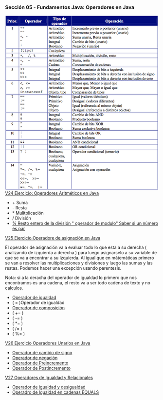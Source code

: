 ### Sección 05 - Fundamentos Java: Operadores en Java
<img src="Apuntes/prioridad.png"
     alt="Markdown Monster icon"
     style="float: left; margin-right: 10px;" />

[V24 Ejercicio: Operadores Aritméticos en Java](V24_Ejercicio_Operadores_Aritmeticos_en_Java/src/v24_ejercicio_operadores_aritmeticos_en_java/V24_Ejercicio_Operadores_Aritmeticos_en_Java.java)
* \+ Suma
* \- Resta
* \* Mulitplicación
* \/ División
* [% Resto entero de la división " operador de modulo" Saber si un número es par](V24_Ejercicio_Operadores_Aritmeticos_en_Java/src/ejemplo/Es_Par_o_Impar.java)

[V25 Ejercicio Operadore de asignación en Java](V25_Ejercicio_Operadores_de_Asignacion_en_java/src/operadores)

El operador de asignación va a evaluar todo lo que esta a su derecha ( 
analizando de izquierda a derecha ) para luego asignarselo a su variable de 
que se va a encontrar a su Izquierda. 
Al igual que en mátemáticas primero se van a resolver las multiplicaciones
y divisiones y luego las sumas y las restas. Podemos hacer una excepción usando
parentesis.

Nota: si a la deracha del operador de igualdad lo primero que nos encontramos
es una cadena, el resto va a ser todo cadena de texto y no calculos. 

* [Operador de igualdad](V25_Ejercicio_Operadores_de_Asignacion_en_java/src/operadores/Igualdad.java)
* ( = )Operador de igualdad
* [Operador de composición](V25_Ejercicio_Operadores_de_Asignacion_en_java/src/operadores/Composicion.java)
* ( += )
* ( -= )
* ( *= )
* ( /= )
* ( %= )

[V26 Ejercicio Operadores Unarios en Java](V26_Ejercicio_Operadores_Unarios_en_Java/src/Operadores_Unarios)
* [Operador de cambio de signo](V26_Ejercicio_Operadores_Unarios_en_Java/src/Operadores_Unarios/Operador_Cambio_de_Signo.java)
* [Operador de negación](V26_Ejercicio_Operadores_Unarios_en_Java/src/Operadores_Unarios/Operador_de_Negacion.java)
* [Operador de Preincremento](V26_Ejercicio_Operadores_Unarios_en_Java/src/Operadores_Unarios/Operador_de_Preincremento.java)
* [Operador de Postincremento](V26_Ejercicio_Operadores_Unarios_en_Java/src/Operadores_Unarios/Operador_de_Postincremento.java)

[V27 Operadores de Igualdad y Relacionales](V27_Ejercicio_Operadores_de_Igualdad_y_Relacionales/src/Operadores)
* [Operador de igualdad y desigualdad](V27_Ejercicio_Operadores_de_Igualdad_y_Relacionales/src/Operadores/Operador_Igualdad_y_Desigualdad.java)
* [Operadro de Igualdad en cadenas EQUALS](V27_Ejercicio_Operadores_de_Igualdad_y_Relacionales/src/Operadores/Igualdad_cadenas_equals.java)
